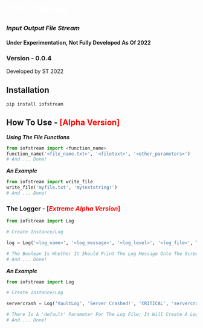 # <span style="color: white">__IOFSTREAM__</span>

### *Input Output File Stream*

#### Under Experimentation, Not Fully Developed As Of 2022

### Version - 0.0.4

Developed by ST 2022

## Installation

```console
pip install iofstream
```


## How To Use - <span style="color: red">[Alpha Version]</span>

*__Using The File Functions__*

```python
from iofstream import <function_name>
function_name('<file_name.txt>', '<filetext>', '<other_parameters>')
# And ... Done!
```
*__An Example__*

```python
from iofstream import write_file
write_file('myfile.txt', 'mytextstring!')
# And ... Done!
```

### The Logger - <span style="color: red">[*__Extreme__ Alpha Version*] </span>

```python
from iofstream import Log

# Create Instance/Log

log = Log('<log_name>', '<log_message>', '<log_level>', '<log_file>', True)

# The Boolean Is Whether It Should Print The Log Message Onto The Screen Or Not
# And ... Done!
```

*__An Example__*

```python
from iofstream import Log

# Create Instance/Log

servercrash = Log('VaultLog', 'Server Crashed!', 'CRITICAL', 'servercrashes.log', False)

# There Is A 'default' Parameter For The Log File; It Will Create A Log File With The Current Date 
# And ... Done!
```
